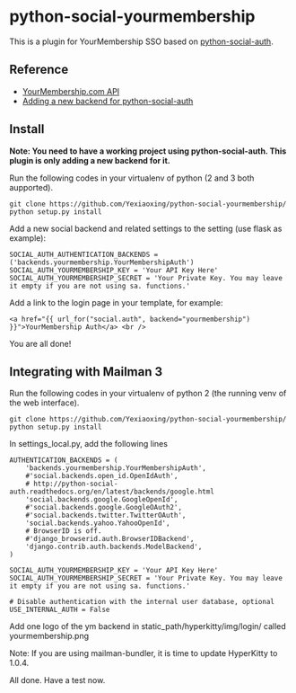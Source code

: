 # python-social-yourmembership

This is a plugin for YourMembership SSO based on [python-social-auth](https://github.com/omab/python-social-auth/).

## Reference

- [YourMembership.com API](https://api.yourmembership.com/reference/2_03/Methods.htm)
- [Adding a new backend for python-social-auth](http://psa.matiasaguirre.net/docs/backends/implementation.html)

## Install

**Note: You need to have a working project using python-social-auth. This plugin is only adding a new backend for it.**

Run the following codes in your virtualenv of python (2 and 3 both aupported).

    git clone https://github.com/Yexiaoxing/python-social-yourmembership/
    python setup.py install

Add a new social backend and related settings to the setting (use flask as example):

    SOCIAL_AUTH_AUTHENTICATION_BACKENDS = ('backends.yourmembership.YourMembershipAuth')
    SOCIAL_AUTH_YOURMEMBERSHIP_KEY = 'Your API Key Here'
    SOCIAL_AUTH_YOURMEMBERSHIP_SECRET = 'Your Private Key. You may leave it empty if you are not using sa. functions.'
    
Add a link to the login page in your template, for example:

    <a href="{{ url_for("social.auth", backend="yourmembership") }}">YourMembership Auth</a> <br />

You are all done!

## Integrating with Mailman 3

Run the following codes in your virtualenv of python 2 (the running venv of the web interface).

    git clone https://github.com/Yexiaoxing/python-social-yourmembership/
    python setup.py install

In settings_local.py, add the following lines

    AUTHENTICATION_BACKENDS = (
        'backends.yourmembership.YourMembershipAuth',
        #'social.backends.open_id.OpenIdAuth',
        # http://python-social-auth.readthedocs.org/en/latest/backends/google.html
        'social.backends.google.GoogleOpenId',
        #'social.backends.google.GoogleOAuth2',
        #'social.backends.twitter.TwitterOAuth',
        'social.backends.yahoo.YahooOpenId',
        # BrowserID is off.
        #'django_browserid.auth.BrowserIDBackend',
        'django.contrib.auth.backends.ModelBackend',
    )
    
    SOCIAL_AUTH_YOURMEMBERSHIP_KEY = 'Your API Key Here'
    SOCIAL_AUTH_YOURMEMBERSHIP_SECRET = 'Your Private Key. You may leave it empty if you are not using sa. functions.'
    
    # Disable authentication with the internal user database, optional
    USE_INTERNAL_AUTH = False

Add one logo of the ym backend in static_path/hyperkitty/img/login/ called yourmembership.png

Note: If you are using mailman-bundler, it is time to update HyperKitty to 1.0.4. 

All done. Have a test now.
